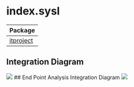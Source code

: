 

 
# index.sysl
| Package |
----|
[itproject](itproject/itproject.md)|
## Integration Diagram
<img src="https://plantuml.com/plantuml/svg/~1UDgCpirgup0GmF7xFCNiAIVdSrds448-x5rwYQ6uz61AKArff4QMp6ZS9fI-UmagFUJaEGdzVqWp6Zmm6k6W-QQRXwhyN-oB-qrLvBWhymAp3FCIzsM5HNvN_VgXWryTl2kieoYMldKWLXpXU68bwpYyKYEJU8bkOhscy_Xw16CrOHHY2dBf26AZ766hpZZxi_Zx6mtPen689-ixnQh59hHTyEG5Fm1ngvhJaKFlzIwumFZF1LRkqLYXQmsiYLFPEjMS07737DxJrOvj6uE7JwXLBuQys4O9FQ6AU9ZYScdiqRZh_wiLrFevXTbDE4mnorPuc45D_YrSafhVgdbIKwXVE7WXhnDStC95WdDOazTzwxu2003__oXGaWq0">
## End Point Analysis Integration Diagram
<img src="https://plantuml.com/plantuml/svg/~1UDgKaczh6a4Gnj_FfvYcB_BAwAdn3mI9KLiA9KAmj532ihcRU5ltTcLsj97Ixruk9qdkvCXrNosxlvbvdeSvRtpW_1mRdICw_RPQVbxSBkwcgyKSPylv0bijd2_nThd2nVpBwiCBshXhOwrm7KIpx38BOiGINhIDjBRiVr4ixN08jcrSGayN-HKiFGgAHpRhL30nJB4Oxo34sX9c-WcZGM_KnvHo05AJ45AsbGCc568ssuBU6BVLh3CCeeNm3o3Uw7YpPhzpoSnRp_Z9UjRsUsg4yb_F2N7nSsDrl074ARF_NJpDs6J1E_WBHSCplPEKd9XO2vsX3lX3TV3gAZNhrERA9fFdeKVwgryRzunLgLVcZjOc2761HNMOSO5OS1U8CRQ6d1G5tRe29c53UpejwLLANimb3qTBKRsbDpgARlr60WhsicuokRq_78Tt6-KvQ9Rdy3sibCoeJjyZUoVaagF4tZiIIqt7_oKXgbqK-se-Ykf3BsrJzyIGwc3hvyTWx9xulZL1rGFLovyUyks_dw2w11LLc2weRedfWnfKc16eKOc9G0rFcQZQUmngNAeRGAwx34KTo9DvYmtXcbooo-o_0000__ztGet-">

